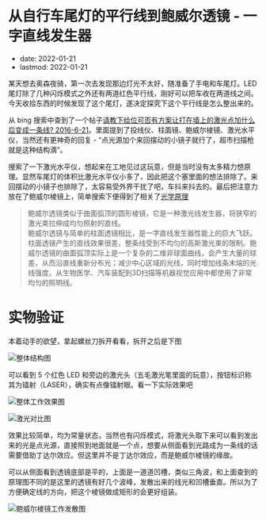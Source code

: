 # 从自行车尾灯的平行线到鲍威尔透镜 - 一字直线发生器
- date: 2022-01-21
- lastmod: 2022-01-21

某天想去奥森夜骑，第一次去发现那边灯光不太好，随准备了手电和车尾灯。LED 尾灯除了几种闪烁模式之外还有两道红色平行线，刚好可以把车收在两道线之间。今天收拾东西的时候发现了这个尾灯，遂决定探究下这个平行线是怎么整出来的。

从 bing 搜索中查到了一个帖子[请教下给位可否有方案让打在墙上的激光点加什么后变成一条线? 2016-6-21](http://www.crystalradio.cn/thread-898772-1-1.html)。里面提到了投线仪、柱面镜、鲍威尔棱镜、激光水平仪，当然还有更神奇的回复 - “点光源加个来回摆动的小镜子就行了，超市扫描枪就是这种结构滴”。

搜索了一下激光水平仪，想起来在工地见过这玩意，但是当时没有太多精力想原理。显然车尾灯的体积比激光水平仪小多了，因此把这个塞里面的想法排除了。来回摆动的小镜子也排除了，太容易受外界干扰了吧，车抖来抖去的。最后把注意力放在了鲍威尔棱镜上，简单搜索下便得到了相关了[光学原理](http://www.fulaser.com/html/cn/news/201512311443.html)
 > 鲍威尔透镜类似于曲面弧顶的圆形棱镜，它是一种激光线发生器，将狭窄的激光束拉伸成均匀照射的直线。  
 鲍威尔透镜与简单的柱面透镜相比，是一字直线发生器性能上的巨大飞跃。柱面透镜产生的直线效果很差，整条线受到不均匀的高斯激光束的限制。鲍威尔透镜的曲面弧顶实际上是一个复杂的二维非球面曲线，会产生大量的球差，从而沿直线重新分布光；减少中心区域的光线，同时增加线条末端的光线强度。从生物医学、汽车装配到3D扫描等机器视觉应用中都使用了非常均匀的照明线。

# 实物验证

本着动手的欲望，拿起螺丝刀拆开看看，拆开之后是下图

![整体结构图](https://img-blog.csdnimg.cn/f96a3905d4da4817ac0b854c91d8346d.png?x-oss-process=image/watermark,type_d3F5LXplbmhlaQ,shadow_50,text_Q1NETiBAS2Vhcm5leSBmb3JtIEFuIGlkZWE=,size_20,color_FFFFFF,t_70,g_se,x_16#pic_center)

可以看到 5 个红色 LED 和旁边的激光头（五毛激光笔里面的玩意），按钮标识称其为镭射（LASER），确实有点像镭射眼。看一下实际效果吧

![整体工作效果图](https://img-blog.csdnimg.cn/3322f7d3546d4dba849d00661a7f564d.png?x-oss-process=image/watermark,type_d3F5LXplbmhlaQ,shadow_50,text_Q1NETiBAS2Vhcm5leSBmb3JtIEFuIGlkZWE=,size_20,color_FFFFFF,t_70,g_se,x_16#pic_center)

![激光对比图](https://img-blog.csdnimg.cn/6e30edd9c3524562886a052c66ee4538.png?x-oss-process=image/watermark,type_d3F5LXplbmhlaQ,shadow_50,text_Q1NETiBAS2Vhcm5leSBmb3JtIEFuIGlkZWE=,size_20,color_FFFFFF,t_70,g_se,x_16#pic_center)

效果比较简单，均为常量状态，当然也有闪烁模式，将激光头取下来可以看到发出来的光是点光源，直接照到地面就是一个点，想要从侧面看到光路成为一条线的话需要借助丁达尔效应。但这里并不是丁达尔效应，而是鲍威尔棱镜的缘故。

可以从侧面看到透镜底部是平的，上面是一道道凹槽，类似三角波，和上面查到的原理图不同的是这里的透镜有好几个波峰，发散出来的线光和凹槽垂直。所以为了方便确定线的方向，把这个棱镜做成矩形的会更好组装。

![鲍威尔棱镜工作发散图](https://img-blog.csdnimg.cn/6c0e66d7fd574130a3623d9d3f1103bf.png?x-oss-process=image/watermark,type_d3F5LXplbmhlaQ,shadow_50,text_Q1NETiBAS2Vhcm5leSBmb3JtIEFuIGlkZWE=,size_20,color_FFFFFF,t_70,g_se,x_16#pic_center)
